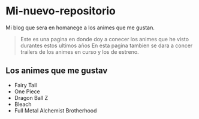 # Mi-nuevo-repositorio
Mi blog que sera en homanege a los animes que me gustan.
>Este es una pagina en donde doy a conecer los animes que he visto durantes estos ultimos años
>En esta pagina tambien se dara a concer trailers de los animes en curso y los de estreno.
## Los animes que me gustav
* Fairy Tail
* One Piece
* Dragon Ball Z
* Bleach
* Full Metal Alchemist Brotherhood